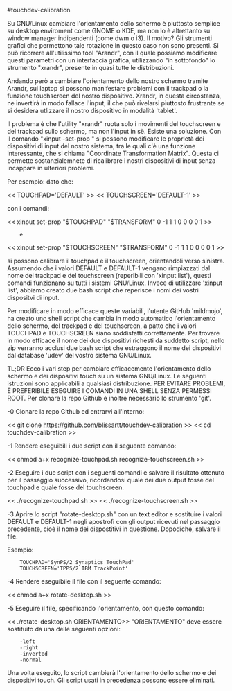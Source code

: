 #touchdev-calibration

Su GNU/Linux cambiare l'orientamento dello schermo è piuttosto semplice su desktop enviroment come GNOME o KDE,
ma non lo è altrettanto su window manager indipendenti (come dwm o i3). Il motivo? Gli strumenti grafici che permettono tale rotazione in questo
caso non sono presenti. Si può ricorrere all'utilissimo tool "Arandr", con il quale possiamo modificare questi parametri con un interfaccia
grafica, utilizzando "in sottofondo" lo strumento "xrandr", presente in quasi tutte le distribuzioni.

Andando però a cambiare l'orientamento dello nostro schermo tramite Arandr, sui laptop si possono manifestare problemi con il
trackpad o la funzione touchscreen del nostro dispositivo. Xrandr, in questa circostanza, ne invertirà in modo fallace l'input, il che
può rivelarsi piuttosto frustrante se si desidera utlizzare il nostro dispositivo in modalità 'tablet'.

Il problema è che l'utility "xrandr" ruota solo i movimenti del touchscreen e del trackpad sullo schermo, ma non l'input in sè.
Esiste una soluzione. Con il comando "xinput -set-prop " si possono modificare le proprietà dei dispositivi di input del nostro sistema,
tra le quali c'è una funzione interessante, che si chiama "Coordinate Transformation Matrix".
Questa ci permette sostanzialemnete di ricalibrare i nostri dispositivi di input senza incappare in ulteriori problemi.

Per esempio:
dato che:
		
<< TOUCHPAD='DEFAULT' >>
<< TOUCHSCREEN='DEFAULT-1' >>

con i comandi:

<< xinput set-prop "$TOUCHPAD"    "$TRANSFORM" 0 -1 1 1 0 0 0 0 1 >>
		
		e
		
<< xinput set-prop "$TOUCHSCREEN" "$TRANSFORM" 0 -1 1 1 0 0 0 0 1 >>
		
si possono calibrare il touchpad e il touchscreen, orientandoli verso sinistra. Assumendo che i valori DEFAULT e DEFAULT-1
vengano rimpiazzati dal nome del trackpad e del touchscreen (reperibili con 'xinput list'), questi comandi funzionano su tutti i 
sistemi GNU/Linux. Invece di utilizzare 'xinput list', abbiamo creato due bash script che reperisce i nomi dei vostri
dispositvi di input.

Per modificare in modo efficace queste variabili, l'utente GitHub 'mildmojo', ha creato uno shell script che cambia in modo automatico
l'orientamento dello schermo, del trackpad e del touchscreen, a patto che i valori TOUCHPAD e TOUCHSCREEN siano soddisfatti
correttamente. Per trovare in modo efficace il nome dei due dispositivi richesti da suddetto script, nello zip verranno acclusi due bash script che estraggono
il nome dei dispositivi dal database 'udev' del vostro sistema GNU/Linux.
 
 
 
 
TL;DR
Ecco i vari step per cambiare efficacemente l'orientamento dello schermo e dei dispositivi touch su un sistema GNU/Linux.
Le seguenti istruzioni sono applicabili a qualsiasi distribuzione. PER EVITARE PROBLEMI, È PREFERIBILE ESEGUIRE I COMANDI IN UNA SHELL
SENZA PERMESSI ROOT. Per clonare la repo Github è inoltre necessario lo strumento 'git'.

-0 Clonare la repo Github ed entrarvi all'interno:

<< git clone https://github.com/blissartt/touchdev-calibration >>
<< cd touchdev-calibration >>


-1 Rendere eseguibili i due script con il seguente comando:
			
<< chmod a+x recognize-touchpad.sh recognize-touchscreen.sh >>


-2 Eseguire i due script con i seguenti comandi e salvare il risultato ottenuto per il passaggio successivo, ricordandosi quale dei due output fosse del touchpad e
quale fosse del touchscreen.
			
<< ./recognize-touchpad.sh >>
<< ./recognize-touchscreen.sh >>		


-3 Aprire lo script "rotate-desktop.sh" con un text editor e sostituire i valori DEFAULT e DEFAULT-1 negli apostrofi con gli output ricevuti nel
passaggio precedente, cioè il nome dei dispostitivi in questione. Dopodiche, salvare il file.

Esempio:

		TOUCHPAD='SynPS/2 Synaptics TouchPad'
		TOUCHSCREEN='TPPS/2 IBM TrackPoint'		


-4 Rendere eseguibile il file con il seguente comando:

<< chmod a+x rotate-desktop.sh >>


-5 Eseguire il file, specificando l'orientamento, con questo comando:

<< ./rotate-desktop.sh ORIENTAMENTO>>
		"ORIENTAMENTO" deve essere sostituito da una delle seguenti opzioni:
		
		-left
		-right
		-inverted
		-normal

Una volta eseguito, lo script cambierà l'orientamento dello schermo e dei dispositivi touch. Gli script usati in
precedenza possono essere eliminati.
		
		

